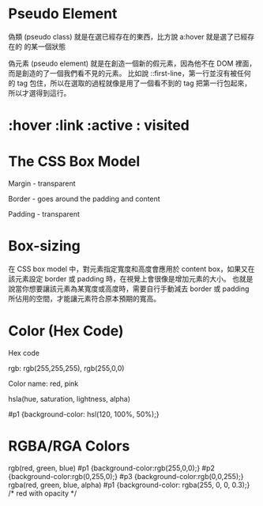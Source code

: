 # Pseudo Element
偽類 (pseudo class) 就是在選已經存在的東西，比方說 a:hover 就是選了已經存在的 <a> 的某一個狀態
 
偽元素 (pseudo element) 就是在創造一個新的假元素，因為他不在 DOM 裡面，而是創造的了一個我們看不見的元素。
  比如說 ::first-line，第一行並沒有被任何的 tag 包住，所以在選取的過程就像是用了一個看不到的 tag 把第一行包起來，所以才選得到這行。

# :hover :link :active : visited

# The CSS Box Model
Margin - transparent
 
Border - goes around the padding and content
 
Padding - transparent

 
# Box-sizing
在 CSS box model 中，對元素指定寬度和高度會應用於 content box，如果又在該元素設定 border 或 padding 時，在視覺上會很像是增加元素的大小。
 也就是說當你想要讓該元素為某寬度或高度時，需要自行手動減去 border 或 padding 所佔用的空間，才能讓元素符合原本預期的寬高。

 # Color (Hex Code)
 Hex code
 
 rgb: rgb(255,255,255), rgb(255,0,0)

 Color name: red, pink
 
 hsla(hue, saturation, lightness, alpha)
 
 #p1 {background-color: hsl(120, 100%, 50%);}   
 
# RGBA/RGA Colors
 
rgb(red, green, blue)
#p1 {background-color:rgb(255,0,0);}
#p2 {background-color:rgb(0,255,0);}
#p3 {background-color:rgb(0,0,255);}
rgba(red, green, blue, alpha)
#p1 {background-color: rgba(255, 0, 0, 0.3);}   /* red with
opacity */
